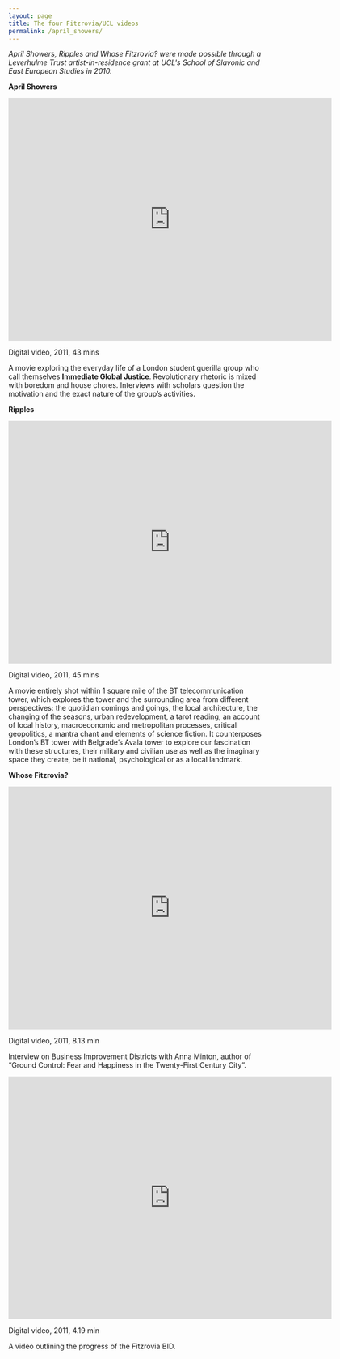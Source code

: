 ```yaml
---
layout: page
title: The four Fitzrovia/UCL videos
permalink: /april_showers/
---
```


_April Showers, Ripples and Whose Fitzrovia? were made possible through a Leverhulme Trust artist-in-residence grant at UCL's School of Slavonic and East European Studies in 2010._  

**April Showers**

<iframe src="https://player.vimeo.com/video/119650822" width="640" height="480" frameborder="0" webkitallowfullscreen mozallowfullscreen allowfullscreen></iframe>

Digital video, 2011, 43 mins

A movie exploring the everyday life of a London student guerilla group who call themselves **Immediate Global Justice**. Revolutionary rhetoric is mixed with boredom and house chores. Interviews with scholars question the motivation and the exact nature of the group’s activities. 

**Ripples**

<iframe src="https://player.vimeo.com/video/120281145" width="640" height="480" frameborder="0" webkitallowfullscreen mozallowfullscreen allowfullscreen></iframe>

Digital video, 2011, 45 mins

A movie entirely shot within 1 square mile of the BT telecommunication tower, which explores the tower and the surrounding area from different perspectives: the quotidian comings and goings, the local architecture, the changing of the seasons, urban redevelopment, a tarot reading, an account of local history, macroeconomic and metropolitan processes, critical geopolitics, a mantra chant and elements of science fiction. It counterposes London’s BT tower with Belgrade’s Avala tower to explore our fascination with these structures, their military and civilian use as well as the imaginary space they create, be it national, psychological or as a local landmark.

**Whose Fitzrovia?**

<iframe src="https://player.vimeo.com/video/119957429" width="640" height="480" frameborder="0" webkitallowfullscreen mozallowfullscreen allowfullscreen></iframe>

Digital video, 2011, 8.13 min

Interview on Business Improvement Districts with Anna Minton, author of “Ground Control: Fear and Happiness in the Twenty-First Century City”.

<iframe src="https://player.vimeo.com/video/119960048" width="640" height="480" frameborder="0" webkitallowfullscreen mozallowfullscreen allowfullscreen></iframe>

Digital video, 2011, 4.19 min

A video outlining the progress of the Fitzrovia BID.
